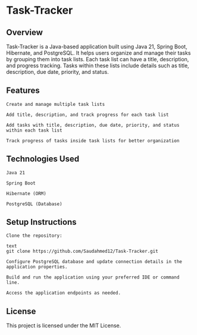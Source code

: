 # Task-Tracker

## Overview

Task-Tracker is a Java-based application built using Java 21, Spring Boot, Hibernate, and PostgreSQL. It helps users organize and manage their tasks by grouping them into task lists. Each task list can have a title, description, and progress tracking. Tasks within these lists include details such as title, description, due date, priority, and status.

## Features

    Create and manage multiple task lists

    Add title, description, and track progress for each task list

    Add tasks with title, description, due date, priority, and status within each task list

    Track progress of tasks inside task lists for better organization

## Technologies Used

    Java 21

    Spring Boot

    Hibernate (ORM)

    PostgreSQL (Database)

## Setup Instructions

    Clone the repository:

    text
    git clone https://github.com/Saudahmed12/Task-Tracker.git

    Configure PostgreSQL database and update connection details in the application properties.

    Build and run the application using your preferred IDE or command line.

    Access the application endpoints as needed.

## License

This project is licensed under the MIT License.
